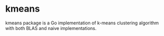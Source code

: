 # kmeans

kmeans package is a Go implementation of k-means clustering algorithm with both BLAS and naive implementations.

